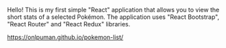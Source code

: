 Hello!
This is my first simple "React" application that allows you to view the short stats of a selected Pokémon.
The application uses "React Bootstrap", "React Router" and "React Redux" libraries.

https://onlpuman.github.io/pokemon-list/
